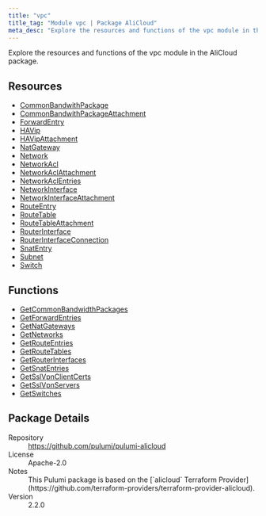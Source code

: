 ```yaml
---
title: "vpc"
title_tag: "Module vpc | Package AliCloud"
meta_desc: "Explore the resources and functions of the vpc module in the AliCloud package."
---
```


<!-- WARNING: this file was generated by Pulumi Docs Generator. -->
<!-- Do not edit by hand unless you're certain you know what you are doing! -->

Explore the resources and functions of the vpc module in the AliCloud package.

<h2 id="resources">Resources</h2>
<ul class="api">
    <li><a href="commonbandwithpackage" title="CommonBandwithPackage"><span class="symbol resource"></span>CommonBandwithPackage</a></li>
    <li><a href="commonbandwithpackageattachment" title="CommonBandwithPackageAttachment"><span class="symbol resource"></span>CommonBandwithPackageAttachment</a></li>
    <li><a href="forwardentry" title="ForwardEntry"><span class="symbol resource"></span>ForwardEntry</a></li>
    <li><a href="havip" title="HAVip"><span class="symbol resource"></span>HAVip</a></li>
    <li><a href="havipattachment" title="HAVipAttachment"><span class="symbol resource"></span>HAVipAttachment</a></li>
    <li><a href="natgateway" title="NatGateway"><span class="symbol resource"></span>NatGateway</a></li>
    <li><a href="network" title="Network"><span class="symbol resource"></span>Network</a></li>
    <li><a href="networkacl" title="NetworkAcl"><span class="symbol resource"></span>NetworkAcl</a></li>
    <li><a href="networkaclattachment" title="NetworkAclAttachment"><span class="symbol resource"></span>NetworkAclAttachment</a></li>
    <li><a href="networkaclentries" title="NetworkAclEntries"><span class="symbol resource"></span>NetworkAclEntries</a></li>
    <li><a href="networkinterface" title="NetworkInterface"><span class="symbol resource"></span>NetworkInterface</a></li>
    <li><a href="networkinterfaceattachment" title="NetworkInterfaceAttachment"><span class="symbol resource"></span>NetworkInterfaceAttachment</a></li>
    <li><a href="routeentry" title="RouteEntry"><span class="symbol resource"></span>RouteEntry</a></li>
    <li><a href="routetable" title="RouteTable"><span class="symbol resource"></span>RouteTable</a></li>
    <li><a href="routetableattachment" title="RouteTableAttachment"><span class="symbol resource"></span>RouteTableAttachment</a></li>
    <li><a href="routerinterface" title="RouterInterface"><span class="symbol resource"></span>RouterInterface</a></li>
    <li><a href="routerinterfaceconnection" title="RouterInterfaceConnection"><span class="symbol resource"></span>RouterInterfaceConnection</a></li>
    <li><a href="snatentry" title="SnatEntry"><span class="symbol resource"></span>SnatEntry</a></li>
    <li><a href="subnet" title="Subnet"><span class="symbol resource"></span>Subnet</a></li>
    <li><a href="switch" title="Switch"><span class="symbol resource"></span>Switch</a></li>
</ul>

<h2 id="functions">Functions</h2>
<ul class="api">
    <li><a href="getcommonbandwidthpackages" title="GetCommonBandwidthPackages"><span class="symbol function"></span>GetCommonBandwidthPackages</a></li>
    <li><a href="getforwardentries" title="GetForwardEntries"><span class="symbol function"></span>GetForwardEntries</a></li>
    <li><a href="getnatgateways" title="GetNatGateways"><span class="symbol function"></span>GetNatGateways</a></li>
    <li><a href="getnetworks" title="GetNetworks"><span class="symbol function"></span>GetNetworks</a></li>
    <li><a href="getrouteentries" title="GetRouteEntries"><span class="symbol function"></span>GetRouteEntries</a></li>
    <li><a href="getroutetables" title="GetRouteTables"><span class="symbol function"></span>GetRouteTables</a></li>
    <li><a href="getrouterinterfaces" title="GetRouterInterfaces"><span class="symbol function"></span>GetRouterInterfaces</a></li>
    <li><a href="getsnatentries" title="GetSnatEntries"><span class="symbol function"></span>GetSnatEntries</a></li>
    <li><a href="getsslvpnclientcerts" title="GetSslVpnClientCerts"><span class="symbol function"></span>GetSslVpnClientCerts</a></li>
    <li><a href="getsslvpnservers" title="GetSslVpnServers"><span class="symbol function"></span>GetSslVpnServers</a></li>
    <li><a href="getswitches" title="GetSwitches"><span class="symbol function"></span>GetSwitches</a></li>
</ul>

<h2 id="package-details">Package Details</h2>
<dl class="package-details">
	<dt>Repository</dt>
	<dd><a href="https://github.com/pulumi/pulumi-alicloud">https://github.com/pulumi/pulumi-alicloud</a></dd>
	<dt>License</dt>
	<dd>Apache-2.0</dd>
	<dt>Notes</dt>
	<dd>This Pulumi package is based on the [`alicloud` Terraform Provider](https://github.com/terraform-providers/terraform-provider-alicloud).</dd>
	<dt>Version</dt>
	<dd>2.2.0</dd>
</dl>


